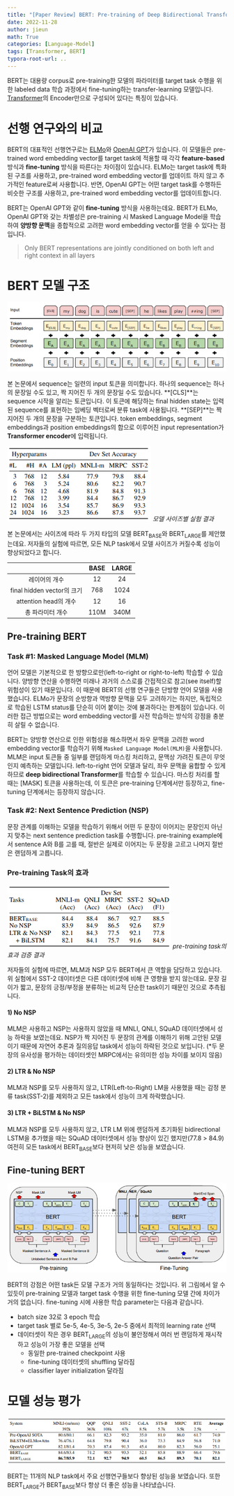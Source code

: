 ```yaml
---
title: "[Paper Review] BERT: Pre-training of Deep Bidirectional Transformers for Language Understanding"
date: 2022-11-28
author: jieun
math: True
categories: [Language-Model]
tags: [Transformer, BERT]
typora-root-url: ..
---
```

BERT는 대용량 corpus로 pre-training한 모델의 파라미터를 target task 수행을 위한 labeled data 학습 과정에서 fine-tuning하는 transfer-learning 모델입니다. [Transformer](https://jieun121070.github.io/posts/paper-review-Attention-is-All-You-Need/)의 Encoder만으로 구성되어 있다는 특징이 있습니다.



# 선행 연구와의 비교

BERT의 대표적인 선행연구로는 [ELMo](https://jieun121070.github.io/posts/Paper-Review-Deep-contextualized-word-representations/)와 [OpenAI GPT](https://jieun121070.github.io/posts/Paper-Review-Improving-Language-Understanding/)가 있습니다. 이 모델들은 pre-trained word embedding vector를 target task에 적용할 때 각각 **feature-based** 방식과 **fine-tuning** 방식을 따른다는 차이점이 있습니다. ELMo는 target task에 특화된 구조를 사용하고, pre-trained word embedding vector를 업데이트 하지 않고 추가적인 feature로써 사용합니다. 반면, OpenAI GPT는 어떤 target task를 수행하든 비슷한 구조를 사용하고, pre-trained word embedding vector를 업데이트합니다.

BERT는 OpenAI GPT와 같이 **fine-tuning** 방식을 사용하는데요. BERT가 ELMo, OpenAI GPT와 갖는 차별성은 pre-training 시 Masked Language Model을 학습하여 **양방향 문맥**을 종합적으로 고려한 word embedding vector를 얻을 수 있다는 점입니다.

> Only BERT representations are jointly conditioned on both left and right context in all layers



# BERT 모델 구조

![](/assets/img/bert/bert-input.jpg)

본 논문에서 sequence는 일련의 input 토큰을 의미합니다. 하나의 sequence는 하나의 문장일 수도 있고, 짝 지어진 두 개의 문장일 수도 있습니다. **[CLS]**는 sequence 시작을 알리는 토큰입니다. 이 토큰에 해당하는 final hidden state는 입력된 sequence를 표현하는 임베딩 벡터로써 분류 task에 사용됩니다. **[SEP]**는 짝 지어진 두 개의 문장을 구분하는 토큰입니다. token embeddings, segment embeddings과 position embeddings의 합으로 이루어진 input representation가 **Transformer encoder**에 입력됩니다.

![](/assets/img/bert/bert-model-size.PNG)
_모델 사이즈별 실험 결과_

본 논문에서는 사이즈에 따라 두 가지 타입의 모델 $\text{BERT}_\text{BASE}$와 $\text{BERT}_\text{LARGE}$를 제안했는데요. 저자들의 실험에 따르면, 모든 NLP task에서 모델 사이즈가 커질수록 성능이 향상되었다고 합니다.

|                            | BASE | LARGE |
| :------------------------: | :--: | :---: |
|       레이어의 개수        |  12  |  24   |
| final hidden vector의 크기 | 768  | 1024  |
|   attention head의 개수    |  12  |  16   |
|      총 파라미터 개수      | 110M | 340M  |



## Pre-training BERT

### Task #1: Masked Language Model (MLM)

언어 모델은 기본적으로 한 방향으로만(left-to-right or right-to-left) 학습할 수 있습니다. 양방향 연산을 수행하면 미래나 과거의 스스로를 간접적으로 참고(see itself)할 위험성이 있기 때문입니다. 이 때문에 BERT의 선행 연구들은 단방향 언어 모델을 사용했습니다. ELMo가 문장의 순방향과 역방향 문맥을 모두 고려하기는 하지만, 독립적으로 학습된 LSTM status를 단순히 이어 붙이는 것에 불과하다는 한계점이 있습니다. 이러한 접근 방법으로는 word embedding vector를 사전 학습하는 방식의 강점을 충분히 살릴 수 없습니다.

BERT는 양방향 연산으로 인한 위험성을 해소하면서 좌우 문맥을 고려한 word embedding vector를 학습하기 위해 `Masked Language Model(MLM)`을 사용합니다. MLM은 input 토큰들 중 일부를 랜덤하게 마스킹 처리하고, 문맥상 가려진 토큰이 무엇인지 예측하는 모델입니다. left-to-right 언어 모델과 달리, 좌우 문맥을 융합할 수 있게 하므로 **deep bidirectional Transformer**를 학습할 수 있습니다. 마스킹 처리를 할 때는 [MASK] 토큰을 사용하는데, 이 토큰은 pre-training 단계에서만 등장하고, fine-tuning 단계에서는 등장하지 않습니다.

### Task #2: Next Sentence Prediction (NSP)

문장 관계를 이해하는 모델을 학습하기 위해서 어떤 두 문장이 이어지는 문장인지 아닌지 맞추는 next sentence prediction task를 수행합니다. pre-training example에서 sentence A와 B를 고를 때, 절반은 실제로 이어지는 두 문장을 고르고 나머지 절반은 랜덤하게 고릅니다.

### Pre-training Task의 효과

![](/assets/img/bert/task-effect.PNG)
_pre-training task의 효과 검증 결과_

저자들의 실험에 따르면, MLM과 NSP 모두 BERT에서 큰 역할을 담당하고 있습니다. 위 실험에서 SST-2 데이터셋은 다른 데이터셋에 비해 큰 영향을 받지 않는데요. 문장 길이가 짧고, 문장의 긍정/부정을 분류하는 비교적 단순한 task이기 때문인 것으로 추측됩니다.

#### 1) No NSP

MLM은 사용하고 NSP는 사용하지 않았을 때 MNLI, QNLI, SQuAD 데이터셋에서 성능 하락을 보였는데요. NSP가 짝 지어진 두 문장의 관계를 이해하기 위해 고안된 모델이기 때문에 자연어 추론과 질의응답 task에서 성능이 하락된 것으로 보입니다. (*두 문장의 유사성을 평가하는 데이터셋인 MRPC에서는 유의미한 성능 차이를 보이지 않음)

#### 2) LTR & No NSP

MLM과 NSP를 모두 사용하지 않고, LTR(Left-to-Right) LM을 사용했을 때는 감정 분류 task(SST-2)를 제외하고 모든 task에서 성능이 크게 하락했습니다.

#### 3) LTR + BiLSTM & No NSP

MLM과 NSP를 모두 사용하지 않고, LTR LM 위에 랜덤하게 초기화된 bidirectional LSTM을 추가했을 때는 SQuAD 데이터셋에서 성능 향상이 있긴 했지만(77.8 > 84.9) 여전히 모든 task에서 $\text{BERT}_\text{BASE}$보다 현저히 낮은 성능을 보였습니다.



## Fine-tuning BERT

![](/assets/img/bert/bert-model.jpg)

BERT의 강점은 어떤 task든 모델 구조가 거의 동일하다는 것입니다. 위 그림에서 알 수 있듯이 pre-training 모델과 target task 수행을 위한 fine-tuning 모델 간에 차이가 거의 없습니다. fine-tuning 시에 사용한 학습 parameter는 다음과 같습니다.

- batch size 32로 3 epoch 학습
- target task 별로 5e-5, 4e-5, 3e-5, 2e-5 중에서 최적의 learning rate 선택
- 데이터셋이 작은 경우 $\text{BERT}_\text{LARGE}$의 성능이 불안정해서 여러 번 랜덤하게 재시작하고 성능이 가장 좋은 모델을 선택
  - 동일한 pre-trained checkpoint 사용
  - fine-tuning 데이터셋의 shuffling 달라짐
  - classifier layer initialization 달라짐



# 모델 성능 평가

![](/assets/img/bert/bert_result.PNG)

BERT는 11개의 NLP task에서 주요 선행연구들보다 향상된 성능을 보였습니다. 또한 $\text{BERT}_\text{LARGE}$가 $\text{BERT}_\text{BASE}$보다 항상 더 좋은 성능을 나타냈습니다.
